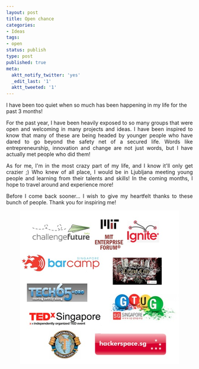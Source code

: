 ```yaml
---
layout: post
title: Open chance
categories:
- Ideas
tags:
- open
status: publish
type: post
published: true
meta:
  aktt_notify_twitter: 'yes'
  _edit_last: '1'
  aktt_tweeted: '1'
---
```

I have been too quiet when so much has been happening in my life for the past 3 months!
<p style="text-align: justify;">For the past year, I have been heavily exposed to so many groups that were open and welcoming in many projects and ideas. I have been inspired to know that many of these are being headed by younger people who have dared to go beyond the safety net of a secured life. Words like entrepreneurship, innovation and change are not just words, but I have actually met people who did them!</p>
<p style="text-align: justify;">As for me, I'm in the most crazy part of my life, and I know it'll only get crazier ;) Who knew of all place, I would be in Ljubljana meeting young people and learning from their talents and skills! In the coming months, I hope to travel around and experience more!</p>
<p style="text-align: justify;">Before I come back sooner... I wish to give my heartfelt thanks to these bunch of people. Thank you for inspiring me!</p>
<p style="text-align: center;"><img class="size-full wp-image-686  aligncenter" src="/img/groups.jpeg" alt="" /></p>
